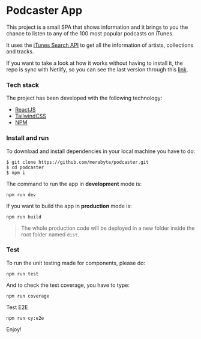 
# Podcaster App

This project is a small SPA that shows information and it brings to you the chance to listen to any of the 100 most popular podcasts on iTunes.

It uses the [iTunes Search API](https://performance-partners.apple.com/search-api) to get all the information of artists, collections and tracks.

If you want to take a look at how it works without having to install it, the repo is sync with Netlify, so you can see the last version through this [link](https://velvety-otter-85aca1.netlify.app/).


### Tech stack

The project has been developed with the following technology:
- [ReactJS](https://reactjs.org/)
- [TailwindCSS](https://tailwindcss.com/)
- [NPM](https://www.npmjs.com)


### Install and run

To download and install dependencies in your local machine you have to do:
```
$ git clone https://github.com/merabyte/podcaster.git
$ cd podcaster
$ npm i
```

The command to run the app in **development** mode is:
```
npm run dev
```

If you want to build the app in **production** mode is:
```
npm run build
```
> The whole production code will be deployed in a new folder inside the root folder named `dist`.


### Test
To run the unit testing made for components, please do:
```
npm run test
```

And to check the test coverage, you have to type:
```
npm run coverage
```

Test E2E

```
npm run cy:e2e
```

Enjoy!
